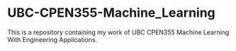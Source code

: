 # UBC-CPEN355-Machine_Learning
This is a repository containing my work of UBC CPEN355 Machine Learning With Engineering Applications.
